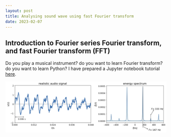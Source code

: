```yaml
---
layout: post
title: Analysing sound wave using fast Fourier transform
date: 2023-02-07
---
```


## Introduction to Fourier series Fourier transform, and fast Fourier transform (FFT)

Do you play a musical instrument? do you want to learn Fourier transform? do you want to learn Python? I have prepared a Jupyter notebook tutorial [here].

<img src="https://raw.githubusercontent.com/elsentjhung/elsentjhung.github.io/master/_figures/Fourier-transform.png" alt="drawing" width="800"/>

[here]: https://nbviewer.org/github/elsentjhung/sound-wave-analyser/blob/master/sound_analyser.ipynb
